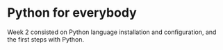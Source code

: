 # Python for everybody

Week 2 consisted on Python language installation and configuration, and the first steps with Python.
